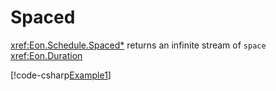 ﻿# Spaced

<xref:Eon.Schedule.Spaced*> returns an infinite stream of `space`
<xref:Eon.Duration>

[!code-csharp[Example1](../../../Eon.Tests/Examples/SpacedTests.cs#Example1)]
